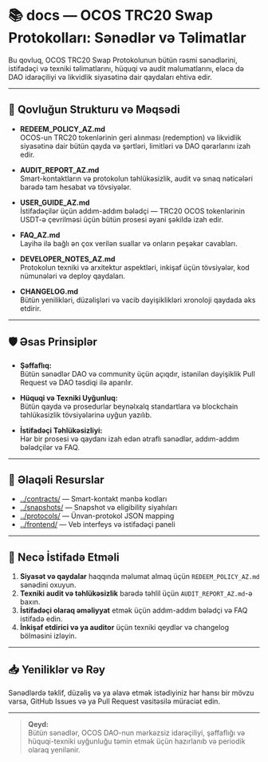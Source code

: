 # 📚 docs — OCOS TRC20 Swap Protokolları: Sənədlər və Təlimatlar

Bu qovluq, OCOS TRC20 Swap Protokolunun bütün rəsmi sənədlərini, istifadəçi və texniki təlimatlarını, hüquqi və audit məlumatlarını, eləcə də DAO idarəçiliyi və likvidlik siyasətinə dair qaydaları ehtiva edir.

---

## 📑 Qovluğun Strukturu və Məqsədi

- **REDEEM_POLICY_AZ.md**  
  OCOS-un TRC20 tokenlərinin geri alınması (redemption) və likvidlik siyasətinə dair bütün qayda və şərtləri, limitləri və DAO qərarlarını izah edir.

- **AUDIT_REPORT_AZ.md**  
  Smart-kontaktların və protokolun təhlükəsizlik, audit və sınaq nəticələri barədə tam hesabat və tövsiyələr.

- **USER_GUIDE_AZ.md**  
  İstifadəçilər üçün addım-addım bələdçi — TRC20 OCOS tokenlərinin USDT-ə çevrilməsi üçün bütün prosesi əyani şəkildə izah edir.

- **FAQ_AZ.md**  
  Layihə ilə bağlı ən çox verilən suallar və onların peşəkar cavabları.

- **DEVELOPER_NOTES_AZ.md**  
  Protokolun texniki və arxitektur aspektləri, inkişaf üçün tövsiyələr, kod nümunələri və deploy qaydaları.

- **CHANGELOG.md**  
  Bütün yenilikləri, düzəlişləri və vacib dəyişiklikləri xronoloji qaydada əks etdirir.

---

## 🛡 Əsas Prinsiplər

- **Şəffaflıq:**  
  Bütün sənədlər DAO və community üçün açıqdır, istənilən dəyişiklik Pull Request və DAO təsdiqi ilə aparılır.

- **Hüquqi və Texniki Uyğunluq:**  
  Bütün qayda və prosedurlar beynəlxalq standartlara və blockchain təhlükəsizlik tövsiyələrinə uyğun yazılıb.

- **İstifadəçi Təhlükəsizliyi:**  
  Hər bir prosesi və qaydanı izah edən ətraflı sənədlər, addım-addım bələdçilər və FAQ.

---

## 🔗 Əlaqəli Resurslar

- [../contracts/](../contracts/) — Smart-kontakt mənbə kodları
- [../snapshots/](../snapshots/) — Snapshot və eligibility siyahıları
- [../protocols/](../protocols/) — Ünvan-protokol JSON mapping
- [../frontend/](../frontend/) — Veb interfeys və istifadəçi paneli

---

## 📝 Necə İstifadə Etməli

1. **Siyasət və qaydalar** haqqında məlumat almaq üçün `REDEEM_POLICY_AZ.md` sənədini oxuyun.
2. **Texniki audit və təhlükəsizlik** barədə təhlil üçün `AUDIT_REPORT_AZ.md`-ə baxın.
3. **İstifadəçi olaraq əməliyyat** etmək üçün addım-addım bələdçi və FAQ istifadə edin.
4. **İnkişaf etdirici və ya auditor** üçün texniki qeydlər və changelog bölməsini izləyin.

---

## 📥 Yeniliklər və Rəy

Sənədlərdə təklif, düzəliş və ya əlavə etmək istədiyiniz hər hansı bir mövzu varsa, GitHub Issues və ya Pull Request vasitəsilə müraciət edin.

---

> **Qeyd:**  
> Bütün sənədlər, OCOS DAO-nun mərkəzsiz idarəçiliyi, şəffaflığı və hüquqi-texniki uyğunluğu təmin etmək üçün hazırlanıb və periodik olaraq yenilənir.

